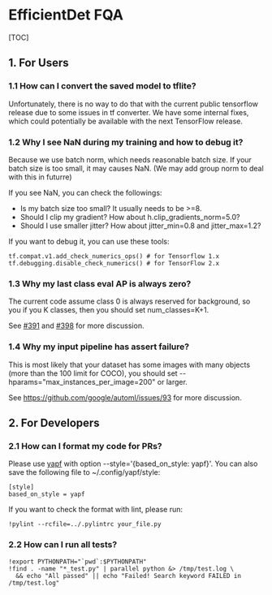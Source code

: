 # EfficientDet FQA

<!--*
# Document freshness: For more information, see go/fresh-source.
freshness: { owner: 'tanmingxing' reviewed: '2020-05-09' }
*-->

[TOC]

## 1. For Users

### 1.1 How can I convert the saved model to tflite?

Unfortunately, there is no way to do that with the current public tensorflow
release due to some issues in tf converter. We have some internal fixes, which
could potentially be available with the next TensorFlow release.

### 1.2 Why I see NaN during my training and how to debug it?

Because we use batch norm, which needs reasonable batch size. If your batch size
is too small, it may causes NaN. (We may add group norm to deal with this in
futurre)

If you see NaN, you can check the followings:

  - Is my batch size too small? It usually needs to be >=8.
  - Should I clip my gradient? How about h.clip_gradients_norm=5.0?
  - Should I use smaller jitter? How about jitter_min=0.8 and jitter_max=1.2?

If you want to debug it, you can use these tools:

```
tf.compat.v1.add_check_numerics_ops() # for Tensorflow 1.x
tf.debugging.disable_check_numerics() # for TensorFlow 2.x
```

### 1.3 Why my last class eval AP is always zero?

The current code assume class 0 is always reserved for background, so you if you K classes, then you should set num_classes=K+1.

See [#391](https://github.com/google/automl/issues/391) and [#398](https://github.com/google/automl/issues/398) for more discussion.

### 1.4 Why my input pipeline has assert failure?

This is most likely that your dataset has some images with many objects (more
than the 100 limit for COCO), you should set --hparams="max_instances_per_image=200" or larger.

See https://github.com/google/automl/issues/93 for more discussion.


## 2. For Developers

### 2.1 How can I format my code for PRs?

Please use [yapf](https://github.com/google/yapf) with option
--style='{based_on_style: yapf}'. You can also save the
following file to ~/.config/yapf/style:

    [style]
    based_on_style = yapf

If you want to check the format with lint, please run:

    !pylint --rcfile=../.pylintrc your_file.py

### 2.2 How can I run all tests?

    !export PYTHONPATH="`pwd`:$PYTHONPATH"
    !find . -name "*_test.py" | parallel python &> /tmp/test.log \
      && echo "All passed" || echo "Failed! Search keyword FAILED in /tmp/test.log"
